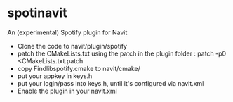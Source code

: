 spotinavit
==========

An (experimental) Spotify plugin for Navit

* Clone the code to navit/plugin/spotify
* patch the CMakeLists.txt using the patch in the plugin folder : patch -p0 <CMakeLists.txt.patch 
* copy Findlibspotify.cmake to navit/cmake/
* put your appkey in keys.h
* put your login/pass into keys.h, until it's configured via navit.xml
* Enable the plugin in your navit.xml


